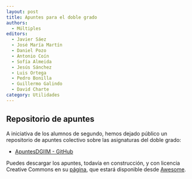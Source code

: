 ```yaml
---
layout: post
title: Apuntes para el doble grado
authors:
  - Múltiples
editors:
  - Javier Sáez
  - José María Martín
  - Daniel Pozo
  - Antonio Coín
  - Sofía Almeida
  - Jesús Sánchez
  - Luis Ortega
  - Pedro Bonilla
  - Guillermo Galindo
  - David Charte
category: Utilidades
---
```


## Repositorio de apuntes

A iniciativa de los alumnos de segundo, hemos dejado público un repositorio de
apuntes colectivo sobre las asignaturas del doble grado:

- [ApuntesDGIIM - GitHub](https://libreim.github.io/apuntesDGIIM/)

Puedes descargar los apuntes, todavía en construcción, y con licencia Creative Commons en su
[página](https://libreim.github.io/apuntesDGIIM/), que estará disponible desde
[Awesome](//libreim.github.io/awesome).

